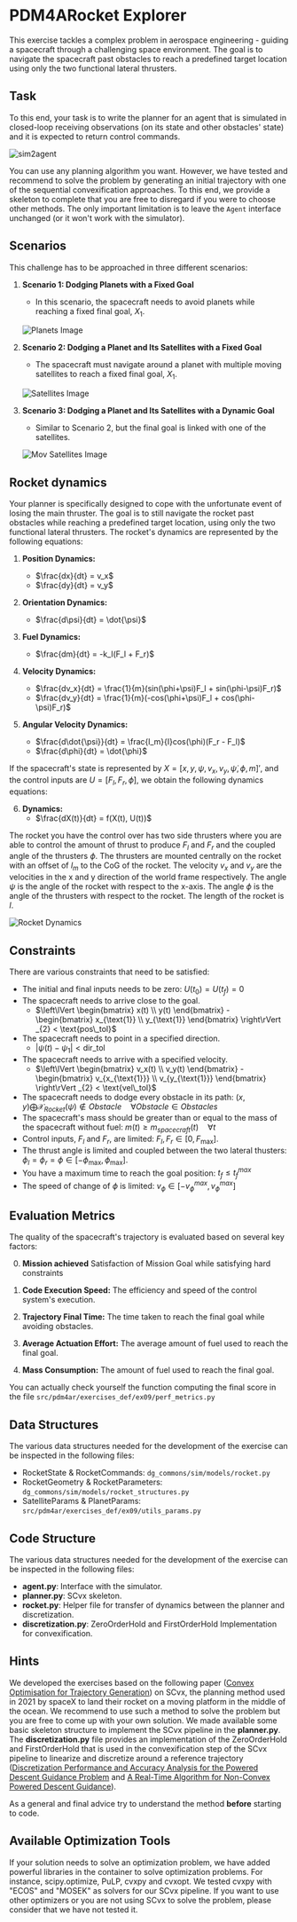 # PDM4ARocket Explorer

This exercise tackles a complex problem in aerospace engineering - guiding a spacecraft through a challenging space environment. The goal is to navigate the spacecraft past obstacles to reach a predefined target location using only the two functional lateral thrusters. 

## Task
To this end, your task is to write the planner for an agent that is simulated in closed-loop receiving observations 
(on its state and other obstacles' state) and it is expected to return control commands.

![sim2agent](https://user-images.githubusercontent.com/18750753/144580159-d4d29506-03b2-49b9-b4b8-3cde701cc7d4.png)

You can use any planning algorithm you want. 
However, we have tested and recommend to solve the problem by generating an initial trajectory with one of the sequential convexification approaches.
To this end, we provide a skeleton to complete that you are free to disregard if you were to choose other methods. 
The only important limitation is to leave the `Agent` interface unchanged (or it won't work with the simulator).

<!-- ## Student Task
Your task is to implement a planner (suggestion: **SCvx algorithm**) to solve the constrained problem and provide **RocketCommands** at each time step (0.1 seconds) to the simulator. -->

## Scenarios

This challenge has to be approached in three different scenarios:

1. **Scenario 1: Dodging Planets with a Fixed Goal**
   - In this scenario, the spacecraft needs to avoid planets while reaching a fixed final goal, $X_1$.

   ![Planets Image](https://github.com/PDM4AR/exercises/assets/91316303/b8afdb04-2f5a-4236-bde7-09b26dcdfa4e)

2. **Scenario 2: Dodging a Planet and Its Satellites with a Fixed Goal**
   - The spacecraft must navigate around a planet with multiple moving satellites to reach a fixed final goal, $X_1$.

   ![Satellites Image](https://github.com/PDM4AR/exercises/assets/91316303/395d0a10-98ee-4a56-9cd3-7ce004c91bb5)

3. **Scenario 3: Dodging a Planet and Its Satellites with a Dynamic Goal**
   - Similar to Scenario 2, but the final goal is linked with one of the satellites.

   ![Mov Satellites Image](https://github.com/PDM4AR/exercises/assets/91316303/e775ad18-aa5e-4a83-bf16-b93aeff6c6b0)

## Rocket dynamics
Your planner is specifically designed to cope with the unfortunate event of losing the main thruster.
The goal is to still navigate the rocket past obstacles while reaching a predefined target location, using only the two functional lateral thrusters. 
The rocket's dynamics are represented by the following equations:

1. **Position Dynamics:**
    - $\frac{dx}{dt} = v_x$
    - $\frac{dy}{dt} = v_y$

2. **Orientation Dynamics:**
    - $\frac{d\psi}{dt} = \dot{\psi}$

3. **Fuel Dynamics:**
    - $\frac{dm}{dt} = -k_l(F_l + F_r)$

4. **Velocity Dynamics:**
    - $\frac{dv_x}{dt} = \frac{1}{m}(sin(\phi+\psi)F_l + sin(\phi-\psi)F_r)$
    - $\frac{dv_y}{dt} = \frac{1}{m}(-cos(\phi+\psi)F_l + cos(\phi-\psi)F_r)$

5. **Angular Velocity Dynamics:**
    - $\frac{d\dot{\psi}}{dt} = \frac{l_m}{I}cos(\phi)(F_r - F_l)$
    - $\frac{d\phi}{dt} = \dot{\phi}$

If the spacecraft's state is represented by $X = [x, y, \psi, v_x, v_y, \dot{\psi}, \phi, m]'$, and the control inputs are $U = [F_l, F_r, \dot{\phi}]$, we obtain the following dynamics equations:

6. **Dynamics:**
    - $\frac{dX(t)}{dt} = f(X(t), U(t))$

The rocket you have the control over has two side thrusters where you are able to control the amount of thrust to produce $F_l$ and $F_r$ and the coupled angle of the thrusters $\phi$. The thrusters are mounted centrally on the rocket with an offset of $l_m$ to the CoG of the rocket. The velocity $v_x$ and $v_y$ are the velocities in the x and y direction of the world frame respectively. The angle $\psi$ is the angle of the rocket with respect to the x-axis. The angle $\phi$ is the angle of the thrusters with respect to the rocket. The length of the rocket is $l$.

![Rocket Dynamics](https://github.com/PDM4AR/exercises/assets/91316303/6557d710-f4e1-4f95-95b1-a9a11216eb32)

## Constraints

There are various constraints that need to be satisfied:

- The initial and final inputs needs to be zero: $U(t_0) = U(t_f) = 0$
- The spacecraft needs to arrive close to the goal.
    - $\left\lVert \begin{bmatrix} x(t) \\ y(t) \end{bmatrix} - \begin{bmatrix} x_{\text{1}} \\ y_{\text{1}} \end{bmatrix} \right\rVert _{2} < \text{pos\_tol}$
- The spacecraft needs to point in a specified direction.
    - $|\psi(t) - \psi_{\text{1}}| < \text{dir\_tol}$
- The spacecraft needs to arrive with a specified velocity.
    - $\left\lVert \begin{bmatrix} v_x(t) \\ v_y(t) \end{bmatrix} - \begin{bmatrix} v_{x_{\text{1}}} \\ v_{y_{\text{1}}} \end{bmatrix} \right\rVert _{2} < \text{vel\_tol}$
- The spacecraft needs to dodge every obstacle in its path: $(x, y) \bigoplus \mathcal{X}_{Rocket}(\psi) \notin Obstacle \quad \forall Obstacle \in Obstacles$
- The spacecraft's mass should be greater than or equal to the mass of the spacecraft without fuel: $m(t) \geq m_{spacecraft}(t) \quad \forall t$
- Control inputs, $F_l$ and $F_r$, are limited: $F_l, F_r \in [0, F_{\text{max}}]$.
- The thrust angle is limited and coupled between the two lateral thusters: $\phi_l=\phi_r=\phi \in [-\phi_{\text{max}}, \phi_{\text{max}}]$.
- You have a maximum time to reach the goal position: $t_f \leq t_f^{max}$
- The speed of change of $\phi$ is limited: $v_\phi \in [-v^{max}_ϕ ,v^{max}_ϕ ]$

## Evaluation Metrics

The quality of the spacecraft's trajectory is evaluated based on several key factors:

0. **Mission achieved** Satisfaction of Mission Goal while satisfying hard constraints

1. **Code Execution Speed:** The efficiency and speed of the control system's execution.

2. **Trajectory Final Time:** The time taken to reach the final goal while avoiding obstacles.

3. **Average Actuation Effort:** The average amount of fuel used to reach the final goal.

4. **Mass Consumption:** The amount of fuel used to reach the final goal.

<!-- 5. **Safety:** Ensuring that the spacecraft maintains a safe minimum distance from planets and avoids any radioactive areas beyond the map boundaries (penalty based on a potential function high close to the obstacles and outside of the map boundaries)

6. **Satellites Observability:** The ability of the spacecraft to observe the positions of moving satellites. -->

You can actually check yourself the function computing the final score in the file `src/pdm4ar/exercises_def/ex09/perf_metrics.py` 

## Data  Structures

The various data structures needed for the development of the exercise can be inspected in the following files:

- RocketState & RocketCommands: `dg_commons/sim/models/rocket.py`
- RocketGeometry & RocketParameters: `dg_commons/sim/models/rocket_structures.py`
- SatelliteParams & PlanetParams: `src/pdm4ar/exercises_def/ex09/utils_params.py`

## Code Structure
The various data structures needed for the development of the exercise can be inspected in the following files:

- **agent.py**: Interface with the simulator.
- **planner.py**: SCvx skeleton.
- **rocket.py**: Helper file for transfer of dynamics between the planner and discretization.
- **discretization.py**: ZeroOrderHold and FirstOrderHold Implementation  for convexification.

## Hints
We developed the exercises based on the following paper ([Convex Optimisation for Trajectory Generation](https://arxiv.org/pdf/2106.09125.pdf)) on SCvx, the planning method used in 2021 by spaceX to land their rocket on a moving platform in the middle of the ocean. We recommend to use such a method to solve the problem but you are free to come up with your own solution. We made available some basic skeleton structure to implement the SCvx pipeline in the **planner.py**. The **discretization.py** file provides an implementation of the ZeroOrderHold and FirstOrderHold that is used in the convexification step of the SCvx pipeline to linearize and discretize around a reference trajectory ([Discretization Performance and Accuracy Analysis for the Powered Descent Guidance Problem](https://www.researchgate.net/publication/330200259_Discretization_Performance_and_Accuracy_Analysis_for_the_Rocket_Powered_Descent_Guidance_Problem) and [A Real-Time Algorithm  for Non-Convex Powered Descent Guidance](https://depts.washington.edu/uwrainlab/wordpress/wp-content/uploads/2020/01/AIAA_SciTech_2020.pdf)).

<!-- In the paper "A Real-Time Algorithm for Non-Convex Powered Descent Guidance" (https://depts.washington.edu/uwrainlab/wordpress/wp-content/uploads/2020/01/AIAA_SciTech_2020.pdf), you will find the use of \textit{Scaling Matrices} to scale states, inputs and parameters to produce numerically well-conditioned optimization problems. Our solution implementation only made use of scaling the parameters, not touching on states and inputs, and converged reliably. We recommend to use the same approach and  only introducing the normalization of states and inputs if you are facing numerical issues. -->

As a general and final advice try to understand the method **before** starting to code.

## Available Optimization Tools
If your solution needs to solve an optimization problem, we have added powerful libraries in the container to solve optimization problems. For instance, scipy.optimize, PuLP, cvxpy and cvxopt. We tested cvxpy with "ECOS" and "MOSEK" as solvers for our SCvx pipeline. If you want to use other optimizers or you are not using SCvx to solve the problem, please consider that we have not tested it.

